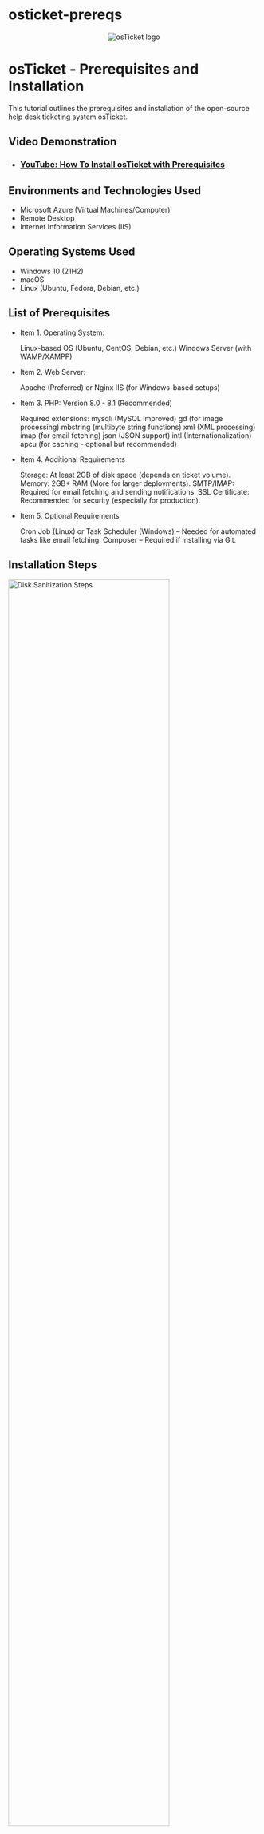 # osticket-prereqs
<p align="center">
<img src="https://i.imgur.com/Clzj7Xs.png" alt="osTicket logo"/>
</p>

<h1>osTicket - Prerequisites and Installation</h1>
This tutorial outlines the prerequisites and installation of the open-source help desk ticketing system osTicket.<br />


<h2>Video Demonstration</h2>

- ### [YouTube: How To Install osTicket with Prerequisites](https://www.youtube.com)

<h2>Environments and Technologies Used</h2>

- Microsoft Azure (Virtual Machines/Computer)
- Remote Desktop
- Internet Information Services (IIS)

<h2>Operating Systems Used </h2>

- Windows 10</b> (21H2)
- macOS
- Linux (Ubuntu, Fedora, Debian, etc.)

<h2>List of Prerequisites</h2>

- Item 1. Operating System:

    Linux-based OS (Ubuntu, CentOS, Debian, etc.)
    Windows Server (with WAMP/XAMPP)
  
- Item 2. Web Server:

    Apache (Preferred) or Nginx
    IIS (for Windows-based setups)
  
- Item 3. PHP: Version 8.0 - 8.1 (Recommended)

    Required extensions:
        mysqli (MySQL Improved)
        gd (for image processing)
        mbstring (multibyte string functions)
        xml (XML processing)
        imap (for email fetching)
        json (JSON support)
        intl (Internationalization)
        apcu (for caching - optional but recommended)
  
- Item 4. Additional Requirements

    Storage: At least 2GB of disk space (depends on ticket volume).
    Memory: 2GB+ RAM (More for larger deployments).
    SMTP/IMAP: Required for email fetching and sending notifications.
    SSL Certificate: Recommended for security (especially for production).
  
- Item 5. Optional Requirements

    Cron Job (Linux) or Task Scheduler (Windows) – Needed for automated tasks like email fetching.
    Composer – Required if installing via Git.

<h2>Installation Steps</h2>

<p>
<img src="https://i.imgur.com/DJmEXEB.png" height="80%" width="80%" alt="Disk Sanitization Steps"/>
</p>
<p>
Lorem ipsum dolor sit amet, consectetur adipiscing elit, sed do eiusmod tempor incididunt ut labore et dolore magna aliqua. Ut enim ad minim veniam, quis nostrud exercitation ullamco laboris nisi ut aliquip ex ea commodo consequat. Duis aute irure dolor in reprehenderit in voluptate velit esse cillum dolore eu fugiat nulla pariatur.
</p>
<br />

<p>
<img src="https://i.imgur.com/DJmEXEB.png" height="80%" width="80%" alt="Disk Sanitization Steps"/>
</p>
<p>
Lorem ipsum dolor sit amet, consectetur adipiscing elit, sed do eiusmod tempor incididunt ut labore et dolore magna aliqua. Ut enim ad minim veniam, quis nostrud exercitation ullamco laboris nisi ut aliquip ex ea commodo consequat. Duis aute irure dolor in reprehenderit in voluptate velit esse cillum dolore eu fugiat nulla pariatur.
</p>
<br />

<p>
<img src="https://i.imgur.com/DJmEXEB.png" height="80%" width="80%" alt="Disk Sanitization Steps"/>
</p>
<p>
Lorem ipsum dolor sit amet, consectetur adipiscing elit, sed do eiusmod tempor incididunt ut labore et dolore magna aliqua. Ut enim ad minim veniam, quis nostrud exercitation ullamco laboris nisi ut aliquip ex ea commodo consequat. Duis aute irure dolor in reprehenderit in voluptate velit esse cillum dolore eu fugiat nulla pariatur.
</p>
<br />

